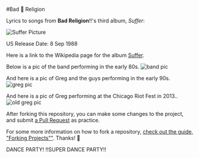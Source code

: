 #Bad :no_entry_sign: Religion 

Lyrics to songs from **Bad Religion**:bangbang:'s third album, _Suffer_:

![Suffer Picture](images/br.jpg)

US Release Date: 8 Sep 1988


Here is a link to the Wikipedia page for the album [Suffer](link1).

Below is a pic of the band performing in the early 80s.
![band pic](images/br2.jpg) 

And here is a pic of Greg and the guys performing in the early 90s.
![greg pic](images/graffin.jpg)


And here is a pic of Greg performing at the Chicago Riot Fest in 2013..
![old greg pic](images/bad-religion-12.jpg)

After forking this repository, you can make some changes to the project, and submit [a Pull Request](https://github.com/octocat/Spoon-Knife/pulls) as practice.

For some more information on how to fork a repository, [check out the guide, "Forking Projects""](http://guides.github.com/overviews/forking/). Thanks! :sparkling_heart:


[link1]: http://en.wikipedia.org/wiki/Suffer_%28album%29

DANCE PARTY! 
!!SUPER DANCE PARTY!!